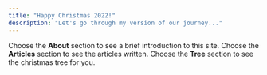 ```yaml
---
title: "Happy Christmas 2022!"
description: "Let's go through my version of our journey..."
---
```

Choose the **About** section to see a brief introduction to this site.
Choose the **Articles** section to see the articles written.
Choose the **Tree** section to see the christmas tree for you.
